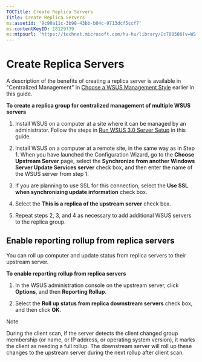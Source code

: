 ```yaml
---
TOCTitle: Create Replica Servers
Title: Create Replica Servers
ms:assetid: '9c90a11c-3b98-43bb-b04c-9713dcf5ccf7'
ms:contentKeyID: 18129739
ms:mtpsurl: 'https://technet.microsoft.com/hu-hu/library/Cc708506(v=WS.10)'
---
```


Create Replica Servers
======================

A description of the benefits of creating a replica server is available in "Centralized Management" in [Choose a WSUS Management Style](https://technet.microsoft.com/98d5664a-2f6b-4ccf-b440-b71b7d5dec3e) earlier in this guide.

**To create a replica group for centralized management of multiple WSUS servers**
1.  Install WSUS on a computer at a site where it can be managed by an administrator. Follow the steps in [Run WSUS 3.0 Server Setup](https://technet.microsoft.com/0562aa65-72ce-4d86-b1cb-dbee34c51de3) in this guide.

2.  Install WSUS on a computer at a remote site, in the same way as in Step 1. When you have launched the Configuration Wizard, go to the **Choose Upstream Server** page, select the **Synchronize from another Windows Server Update Services server** check box, and then enter the name of the WSUS server from step 1.

3.  If you are planning to use SSL for this connection, select the **Use SSL when synchronizing update information** check box.

4.  Select the **This is a replica of the upstream server** check box.

5.  Repeat steps 2, 3, and 4 as necessary to add additional WSUS servers to the replica group.

Enable reporting rollup from replica servers
--------------------------------------------

You can roll up computer and update status from replica servers to their upstream server.

**To enable reporting rollup from replica servers**
1.  In the WSUS administration console on the upstream server, click **Options**, and then **Reporting Rollup**.

2.  Select the **Roll up status from replica downstream servers** check box, and then click **OK**.

> [!NOTE]  
> During the client scan, if the server detects the client changed group membership (or name, or IP address, or operating system version), it marks the client as needing a full rollup. The downstream server will roll up these changes to the upstream server during the next rollup after client scan. 
